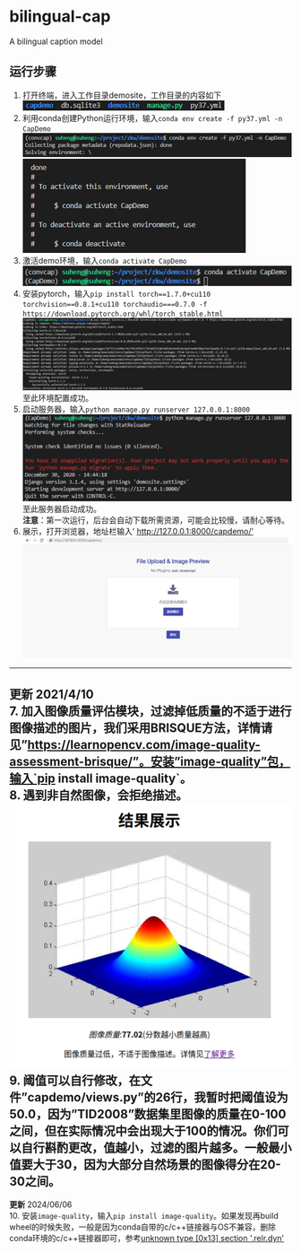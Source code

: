 # bilingual-cap
A bilingual caption model

## 运行步骤
1. 打开终端，进入工作目录demosite，工作目录的内容如下  
![仓库目录](assets/dir-content.png "仓库目录")
2. 利用conda创建Python运行环境，输入`conda env create -f py37.yml -n CapDemo`  
![创建成功](assets/pyenv-create.png)
![创建环境](assets/pyenv-create-suc.png)
3. 激活demo环境，输入`conda activate CapDemo`  
![激活环境](assets/activate-pyenv.png)
4. 安装pytorch，输入`pip install torch==1.7.0+cu110 torchvision==0.8.1+cu110 torchaudio===0.7.0 -f https://download.pytorch.org/whl/torch_stable.html`  
![安装pytorch](assets/install-pytorch.png)  
至此环境配置成功。
5. 启动服务器，输入`python manage.py runserver 127.0.0.1:8000`  
![启动服务器](assets/run-server.png)  
至此服务器启动成功。  
**注意**：第一次运行，后台会自动下载所需资源，可能会比较慢，请耐心等待。
6. 展示，打开浏览器，地址栏输入’ http://127.0.0.1:8000/capdemo/’  
![网页展示](assets/web-ui.png)
---
**更新** 2021/4/10  
7. 加入图像质量评估模块，过滤掉低质量的不适于进行图像描述的图片，我们采用BRISQUE方法，详情请见”https://learnopencv.com/image-quality-assessment-brisque/”。安装”image-quality”包，输入`pip install image-quality`。  
8. 遇到非自然图像，会拒绝描述。  
![图像质量评估](assets/image-qualitity.png)  
9. 阈值可以自行修改，在文件”capdemo/views.py”的26行，我暂时把阈值设为50.0，因为”TID2008”数据集里图像的质量在0-100之间，但在实际情况中会出现大于100的情况。你们可以自行斟酌更改，值越小，过滤的图片越多。一般最小值要大于30，因为大部分自然场景的图像得分在20-30之间。
---
**更新** 2024/06/06  
10. 安装`image-quality`，输入`pip install image-quality`。如果发现再build wheel的时候失败，一般是因为conda自带的c/c++链接器与OS不兼容，删除conda环境的c/c++链接器即可，参考[unknown type [0x13] section '.relr.dyn'](https://blog.csdn.net/ONE_SIX_MIX/article/details/129983184)